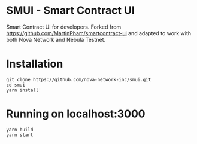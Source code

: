 # SMUI - Smart Contract UI
Smart Contract UI for developers. Forked from https://github.com/MartinPham/smartcontract-ui and adapted to work with both Nova Network and Nebula Testnet.

# Installation

```console
git clone https://github.com/nova-network-inc/smui.git
cd smui
yarn install'
```

# Running on localhost:3000

```console
yarn build
yarn start
```
